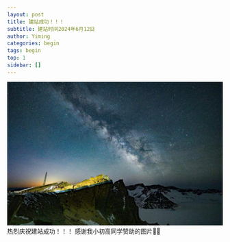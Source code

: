 ```yaml
---
layout: post
title: 建站成功！！！
subtitle: 建站时间2024年6月12日
author: Yiming
categories: begin
tags: begin
top: 1
sidebar: []
---
```


![长白山](https://github.com/Yiming9137/Yiming9137.github.io/blob/master/assets/images/banners/home.jpeg)
<br>
热烈庆祝建站成功！！！
感谢我小初高同学赞助的图片🤪🤪
